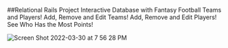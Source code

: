 ##Relational Rails Project
Interactive Database with Fantasy Football Teams and Players!
Add, Remove and Edit Teams!
Add, Remove and Edit Players!
See Who Has the Most Points!

![Screen Shot 2022-03-30 at 7 56 28 PM](https://user-images.githubusercontent.com/96309924/160949673-1e51f537-d699-4a21-bd4d-e2a0231a6a58.png)
